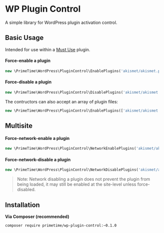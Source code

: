 # WP Plugin Control

A simple library for WordPress plugin activation control.

## Basic Usage
Intended for use within a [Must Use](http://codex.wordpress.org/Must_Use_Plugins) plugin.

#### Force-enable a plugin

```php
new \PrimeTime\WordPress\PluginControl\EnablePlugins('akismet/akismet.php');
```

#### Force-disable a plugin

```php
new \PrimeTime\WordPress\PluginControl\DisablePlugins('akismet/akismet.php');
```

The contructors can also accept an array of plugin files:

```php
new \PrimeTime\WordPress\PluginControl\EnablePlugins(['akismet/akismet.php', 'hello.php']);
```

## Multisite


#### Force-network-enable a plugin

```php
new \PrimeTime\WordPress\PluginControl\NetworkEnablePlugins('akismet/akismet.php');
```

#### Force-network-disable a plugin

```php
new \PrimeTime\WordPress\PluginControl\NetworkDisablePlugins('akismet/akismet.php');
```

> Note: Network disabling a plugin does not prevent the plugin from being loaded, it may still be enabled at the site-level unless force-disabled.


## Installation

**Via Composer (recommended)**
```
composer require primetime/wp-plugin-control:~0.1.0
```
